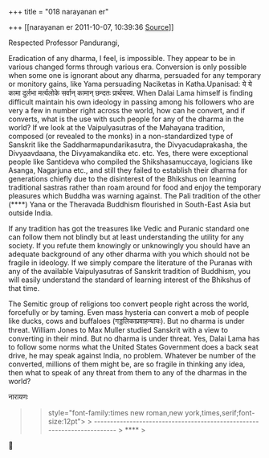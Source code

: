 +++
title = "018 narayanan er"

+++
[[narayanan er	2011-10-07, 10:39:36 [Source](https://groups.google.com/g/bvparishat/c/_zeq4X_GJjk)]]



Respected Professor Pandurangi,

Eradication of any dharma, I feel, is impossible. They appear to be in various changed forms through various era. Conversion is only possible when some one is ignorant about any dharma, persuaded for any temporary or monitory gains, like Yama persuading Naciketas in Katha.Upanisad: ये ये कामा दुर्लभा मर्त्यलोके सर्वान् कामान् छन्दतः प्रार्थयस्व. When Dalai Lama himself is finding difficult maintain his own ideology in passing among his followers who are very a few in number right across the world, how can he convert, and if converts, what is the use with such people for any of the dharma in the world? If we look at the Vaipulyasutras of the Mahayana tradition, composed (or revealed to the monks) in a non-standardized type of Sanskrit like the Saddharmapundarikasutra, the Divyacudaprakasha, the Divyaavdaana, the Divyamakandika etc. etc. Yes, there were exceptional people like Santideva who compiled the Shikshasamuccaya, logicians like Asanga, Nagarjuna etc., and still they failed to establish their dharma for generations chiefly due to the disinterest of the Bhikshus on learning traditional sastras rather than roam around for food and enjoy the temporary pleasures which Buddha was warning against. The Pali tradition of the other (\*\*\*\*) Yana or the Theravada Buddhism flourished in South-East Asia but outside India.

  

If any tradition has got the treasures like Vedic and Puranic standard one can follow them not blindly but at least understanding the utility for any society. If you refute them knowingly or unknowingly you should have an adequate background of any other dharma with you which should not be fragile in ideology. If we simply compare the literature of the Puranas with any of the available Vaipulyasutras of Sanskrit tradition of Buddhism, you will easily understand the standard of learning interest of the Bhikshus of that time.  

  

The Semitic group of religions too convert people right across the world, forcefully or by taming. Even mass hysteria can convert a mob of people like ducks, cows and buffaloes (गड्डलिकाप्रवाहन्यायः). But no dharma is under threat. William Jones to Max Muller studied Sanskrit with a view to converting in their mind. But no dharma is under threat. Yes, Dalai Lama has to follow some norms what the United States Government does a back seat drive, he may speak against India, no problem. Whatever be number of the converted, millions of them might be, are so fragile in thinking any idea, then what to speak of any threat from them to any of the dharmas in the world?  



नारायणः  

> 
> >  style="font-family:times new roman,new york,times,serif;font-size:12pt"> >
> ------------------------------------------------------------------------ >
> **** >
> 
> > 




